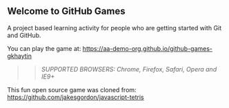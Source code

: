 ## Welcome to GitHub Games

A project based learning activity for people who are getting started with Git and GitHub.

You can play the game at: https://aa-demo-org.github.io/github-games-gkhaytin

>> _*SUPPORTED BROWSERS*: Chrome, Firefox, Safari, Opera and IE9+_

This fun open source game was cloned from: https://github.com/jakesgordon/javascript-tetris

